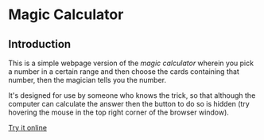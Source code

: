 # Magic Calculator

## Introduction

This is a simple webpage version of the _magic calculator_ wherein you
pick a number in a certain range and then choose the cards containing
that number, then the magician tells you the number.

It's designed for use by someone who knows the trick, so that although
the computer can calculate the answer then the button to do so is
hidden (try hovering the mouse in the top right corner of the browser
window).

[Try it online](http://code.mathforge.org/Magic-Calculator/)

